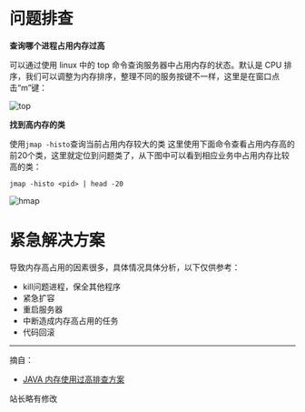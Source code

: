 # 问题排查

**查询哪个进程占用内存过高**

可以通过使用 linux 中的 top 命令查询服务器中占用内存的状态。默认是 CPU 排序，我们可以调整为内存排序，整理不同的服务按键不一样，这里是在窗口点击“m”键：

![top](http://hunt-cdn.eyescode.top/content/d6b516d9-20dd-41a7-4951-1a07e084c58e.png)

**找到高内存的类**

使用`jmap -histo`查询当前占用内存较大的类 这里使用下面命令查看占用内存高的前20个类，这里就定位到问题类了，从下图中可以看到相应业务中占用内存比较高的类：

```shell
jmap -histo <pid> | head -20
```

![hmap](http://hunt-cdn.eyescode.top/content/1ef8874f-3fba-79be-f898-9e06e3b16f87.png)

# 紧急解决方案

导致内存高占用的因素很多，具体情况具体分析，以下仅供参考：
+ kill问题进程，保全其他程序
+ 紧急扩容
+ 重启服务器
+ 中断造成内存高占用的任务
+ 代码回滚

------
摘自：
+ [JAVA 内存使用过高排查方案](https://juejin.cn/post/7184994194987941944)

站长略有修改